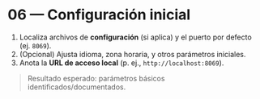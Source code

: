 # 06 — Configuración inicial

1. Localiza archivos de **configuración** (si aplica) y el puerto por defecto (ej. `8069`).
2. (Opcional) Ajusta idioma, zona horaria, y otros parámetros iniciales.
3. Anota la **URL de acceso local** (p. ej., `http://localhost:8069`).

> Resultado esperado: parámetros básicos identificados/documentados.

